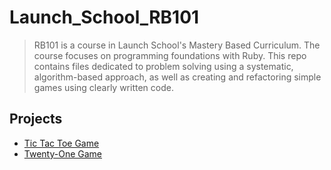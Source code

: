 # Launch_School_RB101

> RB101 is a course in Launch School's Mastery Based Curriculum. The course focuses on programming foundations with Ruby. This repo contains files dedicated to problem solving using a systematic, algorithm-based approach, as well as creating and refactoring simple games using clearly written code.

## Projects
- [Tic Tac Toe Game](https://github.com/mskalisz/Launch_School_RB101/blob/master/lesson_6/tictactoe.rb)
- [Twenty-One Game](https://github.com/mskalisz/Launch_School_RB101/blob/master/lesson_6/21_bonus.rb)

